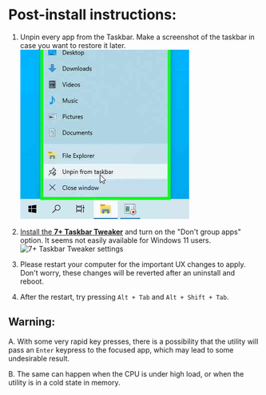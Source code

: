 # Post-install instructions:

1. Unpin every app from the Taskbar. Make a screenshot of the taskbar in case you want to restore it later.
![Unpin from taskbar](/docs/_assets/01_Taskbar.png?raw=true "Unpin from taskbar")

2. [Install the **7+ Taskbar Tweaker**](https://rammichael.com/7-taskbar-tweaker) and turn on the "Don't group apps" option. It seems not easily available for Windows 11 users.
![7+ Taskbar Tweaker settings](/../assets/readme/7tt.png?raw=true "7+ Taskbar Tweaker settings")

3. Please restart your computer for the important UX changes to apply. Don't worry, these changes will be reverted after an uninstall and reboot.

4. After the restart, try pressing `Alt + Tab` and `Alt + Shift + Tab`.

## Warning:
A. With some very rapid key presses, there is a possibility that the utility will pass an `Enter` keypress to the focused app, which may lead to some undesirable result.

B. The same can happen when the CPU is under high load, or when the utility is in a cold state in memory.